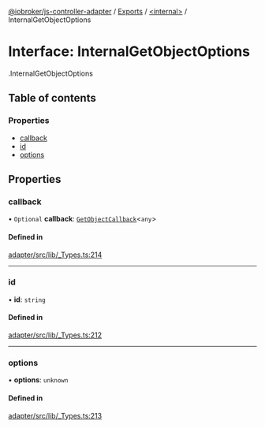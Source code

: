 [@iobroker/js-controller-adapter](../README.md) / [Exports](../modules.md) / [<internal\>](../modules/internal_.md) / InternalGetObjectOptions

# Interface: InternalGetObjectOptions

[<internal>](../modules/internal_.md).InternalGetObjectOptions

## Table of contents

### Properties

- [callback](internal_.InternalGetObjectOptions.md#callback)
- [id](internal_.InternalGetObjectOptions.md#id)
- [options](internal_.InternalGetObjectOptions.md#options)

## Properties

### callback

• `Optional` **callback**: [`GetObjectCallback`](../modules/internal_.md#getobjectcallback)<`any`\>

#### Defined in

[adapter/src/lib/_Types.ts:214](https://github.com/ioBroker/ioBroker.js-controller/blob/4552d569/packages/adapter/src/lib/_Types.ts#L214)

___

### id

• **id**: `string`

#### Defined in

[adapter/src/lib/_Types.ts:212](https://github.com/ioBroker/ioBroker.js-controller/blob/4552d569/packages/adapter/src/lib/_Types.ts#L212)

___

### options

• **options**: `unknown`

#### Defined in

[adapter/src/lib/_Types.ts:213](https://github.com/ioBroker/ioBroker.js-controller/blob/4552d569/packages/adapter/src/lib/_Types.ts#L213)
